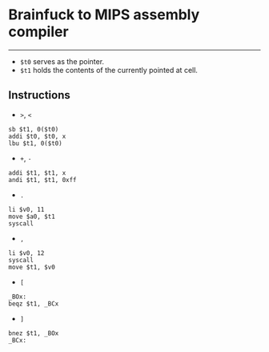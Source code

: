 # Brainfuck to MIPS assembly compiler
---
- `$t0` serves as the pointer.
- `$t1` holds the contents of the currently pointed at cell.

## Instructions
- `>`, `<`
```
sb $t1, 0($t0)
addi $t0, $t0, x
lbu $t1, 0($t0)
```
- `+`, `-`
```
addi $t1, $t1, x
andi $t1, $t1, 0xff
```
- `.`
```
li $v0, 11
move $a0, $t1
syscall
```
- `,`
```
li $v0, 12
syscall
move $t1, $v0
```
- `[`
```
_BOx:
beqz $t1, _BCx
```
- `]`
```
bnez $t1, _BOx
_BCx:
```
